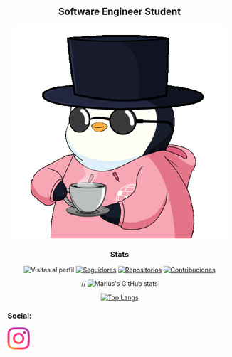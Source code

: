 <div align='center'>
 
## Software Engineer Student
![Imagen](https://github.com/3L3G4N7C0D3F24N/3L3G4N7C0D3F24N/blob/main/coffee-morning.gif)


### Stats
![Visitas al perfil](https://img.shields.io/github/followers/3L3G4N7C0D3F24N?label=Visitas&style=social)
[![Seguidores](https://img.shields.io/github/followers/3L3G4N7C0D3F24N?style=social)](https://github.com/3L3G4N7C0D3F24N)
[![Repositorios](https://img.shields.io/badge/Repositorios-10-brightgreen)](https://github.com/3L3G4N7C0D3F24N?tab=repositories)
[![Contribuciones](https://img.shields.io/badge/Contribuciones-1000%2B-blue)](https://github.com/3L3G4N7C0D3F24N)

// ![Marius's GitHub stats](https://github-readme-stats.vercel.app/api?username=3L3G4N7C0D3F24N&show_icons=true&theme=highcontrast)


[![Top Langs](https://github-readme-stats.vercel.app/api/top-langs/?username=3L3G4N7C0D3F24N&layout=donut-vertical)](https://github.com/3L3G4N7C0D3F24N/github-readme-stats)

</div>
<h3 align="left">Social:</h3>

<p align="left">
 <a href="https://www.instagram.com/francisco__m.s" target="blank"><img align="center" src="https://github.com/3L3G4N7C0D3F24N/3L3G4N7C0D3F24N/blob/main/Instagram_icon-icons.com_66804.png" height="50" width="50" /></a>
</p>
